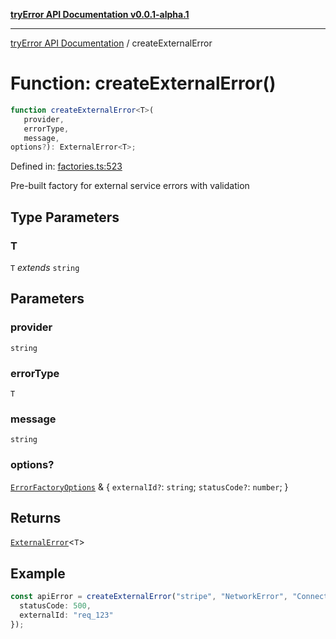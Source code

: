 [**tryError API Documentation v0.0.1-alpha.1**](../index.md)

***

[tryError API Documentation](../index.md) / createExternalError

# Function: createExternalError()

```ts
function createExternalError<T>(
   provider, 
   errorType, 
   message, 
options?): ExternalError<T>;
```

Defined in: [factories.ts:523](https://github.com/oconnorjohnson/tryError/blob/e3ae0308069a4fba073f4543d527ad76373db795/src/factories.ts#L523)

Pre-built factory for external service errors with validation

## Type Parameters

### T

`T` *extends* `string`

## Parameters

### provider

`string`

### errorType

`T`

### message

`string`

### options?

[`ErrorFactoryOptions`](../interfaces/ErrorFactoryOptions.md) & \{
  `externalId?`: `string`;
  `statusCode?`: `number`;
\}

## Returns

[`ExternalError`](../interfaces/ExternalError.md)\<`T`\>

## Example

```typescript
const apiError = createExternalError("stripe", "NetworkError", "Connection failed", {
  statusCode: 500,
  externalId: "req_123"
});
```
